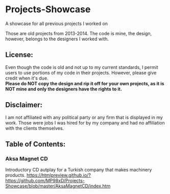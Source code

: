 # Projects-Showcase
A showcase for all previous projects I worked on

Those are old projects from 2013-2014. The code is mine, the design, however, belongs to the designers I worked with.

## License:  
Even though the code is old and not up to my current standards, I permit users to use portions of my code in their projects. However, please give credit when it's due.  
**Please do NOT copy the design and rip it off for your own projects, as it is NOT mine and only the designers have the rights to it.**

## Disclaimer:  
I am not affiliated with any political party or any firm that is displayed in my work. Those were jobs I was hired for by my company and had no affiliation with the clients themselves.


## Table of Contents:  
### Aksa Magnet CD  
Introductory CD autplay for a Turkish company that makes machinery products.
https://htmlpreview.github.io/?https://github.com/MP98xD/Projects-Showcase/blob/master/AksaMagnetCD/index.htm
